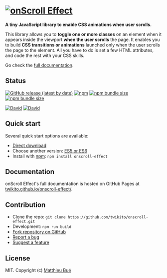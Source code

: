 # [![onScroll Effect](https://raw.githubusercontent.com/Twikito/onscroll-effect/master/logo.png)](https://twikito.github.io/onscroll-effect/)

__A tiny JavaScript library to enable CSS animations when user scrolls.__

This library allows you to __toggle one or more classes__ on an element when it appears inside the viewport __when the user scrolls__ the page. It enables you to build __CSS transitions or animations__ launched only when the user scrolls the page to the element. All you have to do is set a few HTML attributes, and code the rest with your CSS skills.

Go check the [full documentation](https://twikito.github.io/onscroll-effect/).

## Status

[![GitHub release (latest by date)](https://img.shields.io/github/v/release/Twikito/onscroll-effect?style=flat-square)](https://github.com/Twikito/onscroll-effect/releases)
[![npm](https://img.shields.io/npm/v/onscroll-effect?style=flat-square)](https://www.npmjs.com/package/onscroll-effect)
[![npm bundle size](https://img.shields.io/bundlephobia/min/onscroll-effect?style=flat-square)](https://github.com/Twikito/onscroll-effect/blob/master/dist/onscroll-effect.es6.min.js)
[![npm bundle size](https://img.shields.io/bundlephobia/minzip/onscroll-effect?style=flat-square)](https://github.com/Twikito/onscroll-effect/blob/master/dist/onscroll-effect.es6.min.js)

[![David](https://img.shields.io/david/Twikito/onscroll-effect?style=flat-square)](https://david-dm.org/Twikito/onscroll-effect)
[![David](https://img.shields.io/david/dev/Twikito/onscroll-effect?style=flat-square)](https://david-dm.org/Twikito/onscroll-effect?type=dev)

## Quick start

Several quick start options are available:

- [Direct download](https://rawgit.com/Twikito/onscroll-effect/master/dist/onscroll-effect.es6.js)
- Choose another version: [ES5 or ES6](https://github.com/Twikito/onscroll-effect/tree/master/dist)
- Install with [npm](https://www.npmjs.com/package/onscroll-effect): `npm install onscroll-effect`

## Documentation

onScroll Effect's full documentation is hosted on GitHub Pages at [twikito.github.io/onscroll-effect/](https://twikito.github.io/onscroll-effect/).

## Contribution

- Clone the repo: `git clone https://github.com/twikito/onscroll-effect.git`
- Development: `npm run build`
- [Fork repository on GitHub](https://github.com/Twikito/onscroll-effect/fork)
- [Report a bug](https://github.com/Twikito/onscroll-effect/issues)
- [Suggest a feature](https://github.com/Twikito/onscroll-effect/issues)

## License

MIT. Copyright (c) [Matthieu Bué](https://twikito.com)
